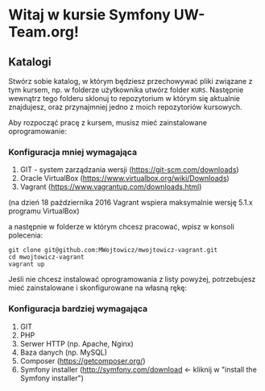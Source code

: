 # Witaj w kursie Symfony UW-Team.org!

## Katalogi

Stwórz sobie katalog, w którym będziesz przechowywać pliki związane z tym
kursem, np. w folderze użytkownika utwórz folder
`KURS`. Następnie wewnątrz tego folderu sklonuj to repozytorium
w którym się aktualnie znajdujesz,
oraz przynajmniej jedno z moich repozytoriów kursowych.

Aby rozpocząć pracę z kursem, musisz mieć zainstalowane oprogramowanie:

### Konfiguracja mniej wymagająca

1. GIT - system zarządzania wersji (https://git-scm.com/downloads)
2. Oracle VirtualBox (https://www.virtualbox.org/wiki/Downloads)
3. Vagrant (https://www.vagrantup.com/downloads.html)

(na dzień 18 października 2016 Vagrant wspiera maksymalnie wersję 5.1.x programu VirtualBox)

a następnie w folderze w którym chcesz pracować, wpisz w konsoli polecenia:

```
git clone git@github.com:MWojtowicz/mwojtowicz-vagrant.git
cd mwojtowicz-vagrant
vagrant up
```

Jeśli nie chcesz instalować oprogramowania z listy powyżej,
potrzebujesz mieć zainstalowane i skonfigurowane na własną rękę:

### Konfiguracja bardziej wymagająca

1. GIT
2. PHP
3. Serwer HTTP (np. Apache, Nginx)
4. Baza danych (np. MySQL)
5. Composer (https://getcomposer.org/)
6. Symfony installer (http://symfony.com/download <- kliknij w "install the Symfony installer") 